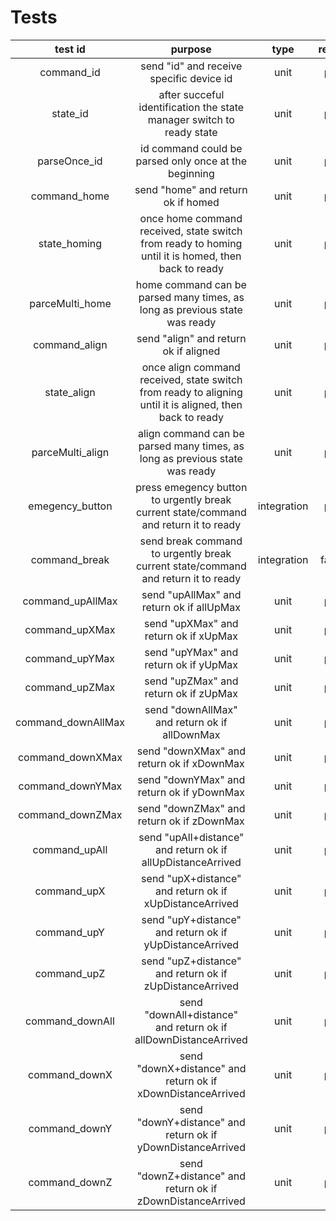 # Tests


test id | purpose | type | result  |
| :-------------: | :-------------: |:-------------:| -----:|
|command_id| send "id" and receive specific device id | unit | pass  |
|state_id| after succeful identification the state manager switch to ready state | unit | pass  |
|parseOnce_id| id command could be parsed only once at the beginning | unit | pass  |
|command_home| send "home" and return ok if homed | unit | pass  |
|state_homing| once home command received, state switch from ready to homing until it is homed, then back to ready | unit | pass  |
|parceMulti_home| home command can be parsed many times, as long as previous state was ready| unit | pass  |
|command_align| send "align" and return ok if aligned | unit | pass  |
|state_align| once align command received, state switch from ready to aligning until it is aligned, then back to ready | unit | pass  |
|parceMulti_align| align command can be parsed many times, as long as previous state was ready| unit | pass  |
|emegency_button| press emegency button to urgently break current state/command and return it to ready | integration | pass  |
|command_break| send break command to urgently break current state/command and return it to ready | integration | failed  |
|command_upAllMax| send "upAllMax" and return ok if allUpMax | unit | pass  |
|command_upXMax| send "upXMax" and return ok if xUpMax | unit | pass  |
|command_upYMax| send "upYMax" and return ok if yUpMax | unit | pass  |
|command_upZMax| send "upZMax" and return ok if zUpMax | unit | pass  |
|command_downAllMax| send "downAllMax" and return ok if allDownMax | unit | pass  |
|command_downXMax| send "downXMax" and return ok if xDownMax | unit | pass  |
|command_downYMax| send "downYMax" and return ok if yDownMax | unit | pass  |
|command_downZMax| send "downZMax" and return ok if zDownMax | unit | pass  |
|command_upAll| send "upAll+distance" and return ok if allUpDistanceArrived | unit | pass  |
|command_upX| send "upX+distance" and return ok if xUpDistanceArrived | unit | pass  |
|command_upY| send "upY+distance" and return ok if yUpDistanceArrived | unit | pass  |
|command_upZ| send "upZ+distance" and return ok if zUpDistanceArrived | unit | pass  |
|command_downAll| send "downAll+distance" and return ok if allDownDistanceArrived | unit | pass  |
|command_downX| send "downX+distance" and return ok if xDownDistanceArrived | unit | pass  |
|command_downY| send "downY+distance" and return ok if yDownDistanceArrived | unit | pass  |
|command_downZ| send "downZ+distance" and return ok if zDownDistanceArrived | unit | pass  |
